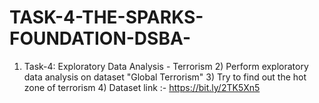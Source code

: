 # TASK-4-THE-SPARKS-FOUNDATION-DSBA-
1) Task-4: Exploratory Data Analysis - Terrorism 2) Perform exploratory data analysis on dataset "Global Terrorism" 3) Try to find out the hot zone of terrorism 4) Dataset link :- https://bit.ly/2TK5Xn5
